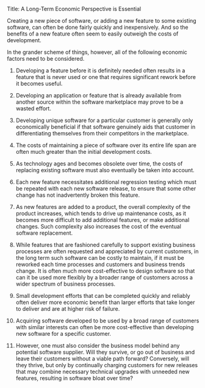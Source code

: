 Title: A Long-Term Economic Perspective is Essential

Creating a new piece of software, or adding a new feature to some existing software, can often be done fairly quickly and inexpensively. And so the benefits of a new feature often seem to easily outweigh the costs of development. 

In the grander scheme of things, however, all of the following economic factors need to be considered.

1. Developing a feature before it is definitely needed often results in a feature that is never used or one that requires significant rework before it becomes useful.  

2. Developing an application or feature that is already available from another source within the software marketplace may prove to be a wasted effort. 

3. Developing unique software for a particular customer is generally only economically beneficial if that software genuinely aids that customer in differentiating themselves from their competitors in the marketplace. 

4. The costs of maintaining a piece of software over its entire life span are often much greater than the initial development costs. 

5. As technology ages and becomes obsolete over time, the costs of replacing existing software must also eventually be taken into account. 

6. Each new feature necessitates additional regression testing which must be repeated with each new software release, to ensure that some other change has not inadvertently broken this feature. 

7. As new features are added to a product, the overall complexity of the product increases, which tends to drive up maintenance costs, as it becomes more difficult to add additional features, or make additional changes. Such complexity also increases the cost of the eventual software replacement.  

8. While features that are fashioned carefully to support existing business processes are often requested and appreciated by current customers, in the long term such software can be costly to maintain, if it must be reworked each time processes and customers and business trends change. It is often much more cost-effective to design software so that can it be used more flexibly by a broader range of customers across a wider spectrum of business processes. 

9. Small development efforts that can be completed quickly and reliably often deliver more economic benefit than larger efforts that take longer to deliver and are at higher risk of failure. 

10. Acquiring software developed to be used by a broad range of customers with similar interests can often be more cost-effective than developing new software for a specific customer. 

11. However, one must also consider the business model behind any potential software supplier. Will they survive, or go out of business and leave their customers without a viable path forward? Conversely, will they thrive, but only by continually charging customers for new releases that may combine necessary technical upgrades with unneeded new features, resulting in software bloat over time?  


